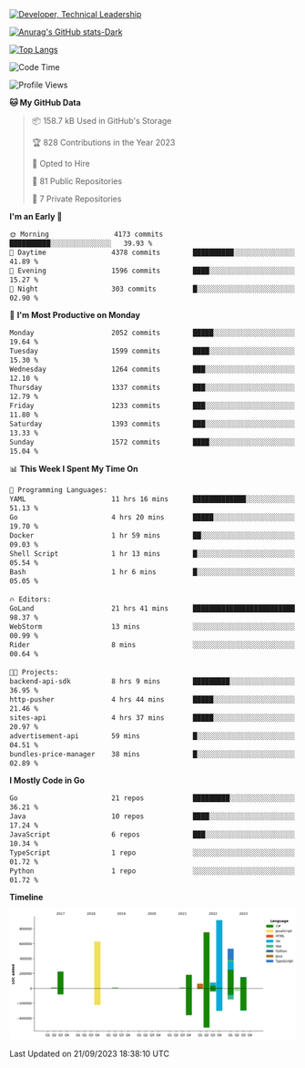 <div>
  <a href="https://www.linkedin.com/in/arielpineiro/" target="_blank" rel="nofollow noopener noreferrer">
    <img src="https://img.shields.io/badge/-LinkedIn-%230077B5?style=for-the-badge&logo=linkedin&logoColor=white" alt="Developer, Technical Leadership" title="Ariel Piñeiro">
  </a>
</div>

[![Anurag's GitHub stats-Dark](https://github-readme-stats.vercel.app/api?username=arielsrv&show_icons=true&theme=dark#gh-dark-mode-only)](https://github.com/anuraghazra/github-readme-stats#gh-dark-mode-only)

[![Top Langs](https://github-readme-stats.vercel.app/api/top-langs/?username=arielsrv&layout=compact&langs_count=10&theme=dark#gh-dark-mode-only)](https://github.com/anuraghazra/github-readme-stats&theme=dark#gh-dark-mode-only)

<!--START_SECTION:waka-->
![Code Time](http://img.shields.io/badge/Code%20Time-27%20hrs%2012%20mins-blue)

![Profile Views](http://img.shields.io/badge/Profile%20Views-13-blue)

**🐱 My GitHub Data** 

> 📦 158.7 kB Used in GitHub's Storage 
 > 
> 🏆 828 Contributions in the Year 2023
 > 
> 💼 Opted to Hire
 > 
> 📜 81 Public Repositories 
 > 
> 🔑 7 Private Repositories 
 > 
**I'm an Early 🐤** 

```text
🌞 Morning                4173 commits        ██████████░░░░░░░░░░░░░░░   39.93 % 
🌆 Daytime                4378 commits        ██████████░░░░░░░░░░░░░░░   41.89 % 
🌃 Evening                1596 commits        ████░░░░░░░░░░░░░░░░░░░░░   15.27 % 
🌙 Night                  303 commits         █░░░░░░░░░░░░░░░░░░░░░░░░   02.90 % 
```
📅 **I'm Most Productive on Monday** 

```text
Monday                   2052 commits        █████░░░░░░░░░░░░░░░░░░░░   19.64 % 
Tuesday                  1599 commits        ████░░░░░░░░░░░░░░░░░░░░░   15.30 % 
Wednesday                1264 commits        ███░░░░░░░░░░░░░░░░░░░░░░   12.10 % 
Thursday                 1337 commits        ███░░░░░░░░░░░░░░░░░░░░░░   12.79 % 
Friday                   1233 commits        ███░░░░░░░░░░░░░░░░░░░░░░   11.80 % 
Saturday                 1393 commits        ███░░░░░░░░░░░░░░░░░░░░░░   13.33 % 
Sunday                   1572 commits        ████░░░░░░░░░░░░░░░░░░░░░   15.04 % 
```


📊 **This Week I Spent My Time On** 

```text
💬 Programming Languages: 
YAML                     11 hrs 16 mins      █████████████░░░░░░░░░░░░   51.13 % 
Go                       4 hrs 20 mins       █████░░░░░░░░░░░░░░░░░░░░   19.70 % 
Docker                   1 hr 59 mins        ██░░░░░░░░░░░░░░░░░░░░░░░   09.03 % 
Shell Script             1 hr 13 mins        █░░░░░░░░░░░░░░░░░░░░░░░░   05.54 % 
Bash                     1 hr 6 mins         █░░░░░░░░░░░░░░░░░░░░░░░░   05.05 % 

🔥 Editors: 
GoLand                   21 hrs 41 mins      █████████████████████████   98.37 % 
WebStorm                 13 mins             ░░░░░░░░░░░░░░░░░░░░░░░░░   00.99 % 
Rider                    8 mins              ░░░░░░░░░░░░░░░░░░░░░░░░░   00.64 % 

🐱‍💻 Projects: 
backend-api-sdk          8 hrs 9 mins        █████████░░░░░░░░░░░░░░░░   36.95 % 
http-pusher              4 hrs 44 mins       █████░░░░░░░░░░░░░░░░░░░░   21.46 % 
sites-api                4 hrs 37 mins       █████░░░░░░░░░░░░░░░░░░░░   20.97 % 
advertisement-api        59 mins             █░░░░░░░░░░░░░░░░░░░░░░░░   04.51 % 
bundles-price-manager    38 mins             █░░░░░░░░░░░░░░░░░░░░░░░░   02.89 % 
```

**I Mostly Code in Go** 

```text
Go                       21 repos            █████████░░░░░░░░░░░░░░░░   36.21 % 
Java                     10 repos            ████░░░░░░░░░░░░░░░░░░░░░   17.24 % 
JavaScript               6 repos             ███░░░░░░░░░░░░░░░░░░░░░░   10.34 % 
TypeScript               1 repo              ░░░░░░░░░░░░░░░░░░░░░░░░░   01.72 % 
Python                   1 repo              ░░░░░░░░░░░░░░░░░░░░░░░░░   01.72 % 
```



**Timeline**

![Lines of Code chart](https://raw.githubusercontent.com/arielsrv/arielsrv/main/assets/bar_graph.png)


 Last Updated on 21/09/2023 18:38:10 UTC
<!--END_SECTION:waka-->
